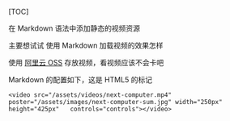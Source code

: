 [TOC]

在 Markdown 语法中添加静态的视频资源

主要想试试 使用 Markdown 加载视频的效果怎样

使用 [阿里云 OSS](https://help.aliyun.com/product/31815.html?source=5176.11533457&userCode=anf0cabp) 存放视频，看视频应该不会卡吧

Markdown 的配置如下，这是 HTML5 的标记

```auto
<video src="/assets/videos/next-computer.mp4"  poster="/assets/images/next-computer-sum.jpg" width="250px" height="425px"   controls="controls"></video>
```
